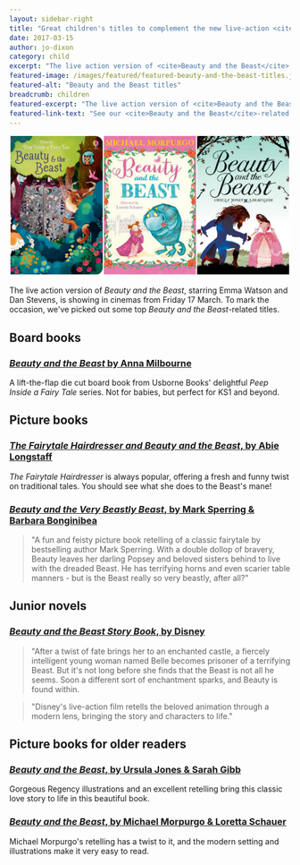 ```yaml
---
layout: sidebar-right
title: "Great children's titles to complement the new live-action <cite>Beauty and the Beast film</cite>"
date: 2017-03-15
author: jo-dixon
category: child
excerpt: "The live action version of <cite>Beauty and the Beast</cite>, starring Emma Watson and Dan Stevens, is showing in cinemas from Friday 17 March. To mark the occasion, we've picked up some top <cite>Beauty and the Beast</cite>-related titles."
featured-image: /images/featured/featured-beauty-and-the-beast-titles.jpg
featured-alt: "Beauty and the Beast titles"
breadcrumb: children
featured-excerpt: "The live action version of <cite>Beauty and the Beast</cite>, starring Emma Watson and Dan Stevens, is showing in cinemas from Friday 17 March. To mark the occasion, we've picked out some top <cite>Beauty and the Beast</cite>-related titles."
featured-link-text: "See our <cite>Beauty and the Beast</cite>-related titles"
---
```


![Beauty and the Beast titles](/images/featured/featured-beauty-and-the-beast-titles.jpg)

The live action version of <cite>Beauty and the Beast</cite>, starring Emma Watson and Dan Stevens, is showing in cinemas from Friday 17 March. To mark the occasion, we've picked out some top <cite>Beauty and the Beast</cite>-related titles.

## Board books

### [<cite>Beauty and the Beast</cite> by Anna Milbourne](https://suffolk.spydus.co.uk/cgi-bin/spydus.exe/ENQ/OPAC/BIBENQ?BRN=2105250)

A lift-the-flap die cut board book from Usborne Books' delightful <cite>Peep Inside a Fairy Tale</cite> series. Not for babies, but perfect for KS1 and beyond.

## Picture books

### [<cite>The Fairytale Hairdresser and Beauty and the Beast</cite>, by Abie Longstaff](https://suffolk.spydus.co.uk/cgi-bin/spydus.exe/ENQ/OPAC/BIBENQ?BRN=1926633)

<cite>The Fairytale Hairdresser</cite> is always popular, offering a fresh and funny twist on traditional tales. You should see what she does to the Beast's mane!

### [<cite>Beauty and the Very Beastly Beast</cite>, by Mark Sperring & Barbara Bonginibea](https://suffolk.spydus.co.uk/cgi-bin/spydus.exe/ENQ/OPAC/BIBENQ?BRN=2111572)

> "A fun and feisty picture book retelling of a classic fairytale by bestselling author Mark Sperring. With a double dollop of bravery, Beauty leaves her darling Popsey and beloved sisters behind to live with the dreaded Beast. He has terrifying horns and even scarier table manners - but is the Beast really so very beastly, after all?"

## Junior novels

### [<cite>Beauty and the Beast Story Book</cite>, by Disney](https://suffolk.spydus.co.uk/cgi-bin/spydus.exe/ENQ/OPAC/BIBENQ?BRN=2152004)

> "After a twist of fate brings her to an enchanted castle, a fiercely intelligent young woman named Belle becomes prisoner of a terrifying Beast. But it's not long before she finds that the Beast is not all he seems. Soon a different sort of enchantment sparks, and Beauty is found within.

> "Disney's live-action film retells the beloved animation through a modern lens, bringing the story and characters to life."

## Picture books for older readers

### [<cite>Beauty and the Beast</cite>, by Ursula Jones & Sarah Gibb](https://suffolk.spydus.co.uk/cgi-bin/spydus.exe/ENQ/OPAC/BIBENQ?BRN=1448259)

Gorgeous Regency illustrations and an excellent retelling bring this classic love story to life in this beautiful book.

### [<cite>Beauty and the Beast</cite>, by Michael Morpurgo & Loretta Schauer](https://suffolk.spydus.co.uk/cgi-bin/spydus.exe/ENQ/OPAC/BIBENQ?BRN=1347199)

Michael Morpurgo's retelling has a twist to it, and the modern setting and illustrations make it very easy to read.
